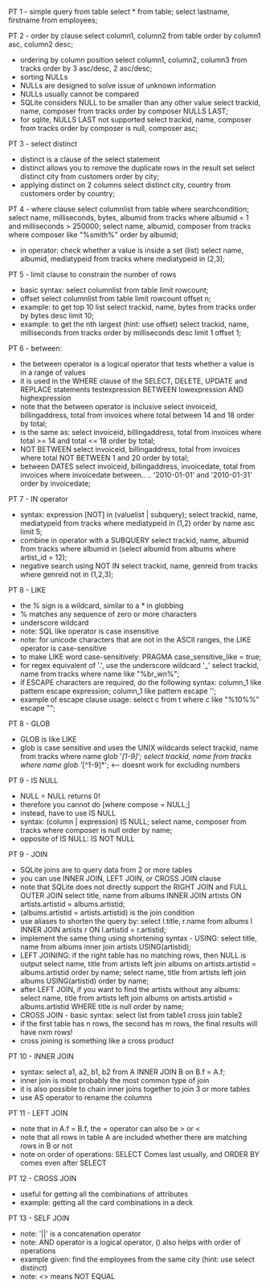 PT 1 - simple query from table
select * from table;
select lastname, firstname from employees;

PT 2 - order by clause
select column1, column2 from table order by column1 asc, column2 desc;
- ordering by column position
select column1, column2, column3 from tracks order by 3 asc/desc, 2 asc/desc;
- sorting NULLs
- NULLs are designed to solve issue of unknown information
- NULLs usually cannot be compared
- SQLite considers NULL to be smaller than any other value
select trackid, name, composer from tracks order by composer NULLS LAST;
- for sqlite, NULLS LAST not supported
select trackid, name, composer from tracks order by composer is null, composer asc;

PT 3 - select distinct
- distinct is a clause of the select statement
- distinct allows you to remove the duplicate rows in the result set
select distinct city from customers order by city;
- applying distinct on 2 columns
select distinct city, country from customers order by country;

PT 4 - where clause
select columnlist from table where searchcondition;
select name, milliseconds, bytes, albumid from tracks where albumid = 1 and milliseconds > 250000; 
select name, albumid, composer from tracks where composer like "%smith%" order by albumid;
- in operator: check whether a value is inside a set (list)
select name, albumid, mediatypeid from tracks where mediatypeid in (2,3);

PT 5 - limit clause to constrain the number of rows
- basic syntax:
select columnlist from table limit rowcount;
- offset
select columnlist from table limit rowcount offset n;
- example: to get top 10 list
select trackid, name, bytes from tracks order by bytes desc limit 10;
- example: to get the nth largest (hint: use offset)
select trackid, name, milliseconds from tracks order by milliseconds desc limit 1 offset 1;

PT 6 - between:
- the between operator is a logical operator that tests whether a value is in a range of values
- it is used in the WHERE clause of the SELECT, DELETE, UPDATE and REPLACE statements
testexpression BETWEEN lowexpression AND highexpression
- note that the between operator is inclusive
select invoiceid, billingaddress, total from invoices where total between 14 and 18 order by total;
- is the same as:
select invoiceid, billingaddress, total from invoices where total >= 14 and total <= 18 order by total;
- NOT BETWEEN
select invoiceid, billingaddress, total from invoices where total NOT BETWEEN 1 and 20 order by total;
- between DATES
select invoiceid, billingaddress, invoicedate, total from invoices where invoicedate between..
.. '2010-01-01' and '2010-01-31' order by invoicedate;

PT 7 - IN operator
- syntax:
expression [NOT] in (valuelist | subquery);
select trackid, name, mediatypeid from tracks where mediatypeid in (1,2) order by name asc limit 5;
- combine in operator with a SUBQUERY
select trackid, name, albumid from tracks where albumid in
	(select albumid from albums where artist_id = 12);
- negative search using NOT IN
select trackid, name, genreid from tracks where genreid not in (1,2,3);

PT 8 - LIKE
- the % sign is a wildcard, similar to a * in globbing
- % matches any sequence of zero or more characters
- underscore wildcard
- note: SQL like operator is case insensitive
- note: for unicode characters that are not in the ASCII ranges, the LIKE operator is case-sensitive 
- to make LIKE word case-sensitively:
PRAGMA case_sensitive_like = true;
- for regex equivalent of '.', use the underscore wildcard '_'
select trackid, name from tracks where name like "%br_wn%";
- if ESCAPE characters are required, do the following syntax:
column_1 like pattern escape expression;
column_1 like pattern escape '\';
- example of escape clause usage:
select c from t where c like "%10\%%" escape "\";

PT 8 - GLOB
- GLOB is like LIKE
- glob is case sensitive and uses the UNIX wildcards
select trackid, name from tracks where name glob '*[1-9]';
select trackid, name from tracks where name glob '*[^1-9]*'; <-- doesnt work for excluding numbers

PT 9 - IS NULL
- NULL = NULL returns 0!
- therefore you cannot do [where compose = NULL;]
- instead, have to use IS NULL
- syntax: (column | expression) IS NULL;
select name, composer from tracks where composer is null order by name;
- opposite of IS NULL: IS NOT NULL

PT 9 - JOIN
- SQLite joins are to query data from 2 or more tables
- you can use INNER JOIN, LEFT JOIN, or CROSS JOIN clause
- note that SQLite does not directly support the RIGHT JOIN and FULL OUTER JOIN
select title, name from albums INNER JOIN artists ON artists.artistid = albums.artistid;
- (albums.artistid = artists.artistid) is the join condition
- use aliases to shorten the query by:
select l.title, r.name from albums l INNER JOIN artists r ON l.artistid = r.artistid;
- implement the same thing using shortening syntax - USING:
select title, name from albums inner join artists USING(artistid);
- LEFT JOINING: if the right table has no matching rows, then NULL is output
select name, title from artists left join albums on artists.artistid = albums.artistid order by name;
select name, title from artists left join albums USING(artistid) order by name;
- after LEFT JOIN, if you want to find the artists without any albums:
select name, title from artists left join albums on artists.artistid = albums.artistid WHERE title is null order by name;
- CROSS JOIN - basic syntax:
select list from table1 cross join table2
- if the first table has n rows, the second has m rows, the final results will have nxm rows!
- cross joining is something like a cross product

PT 10 - INNER JOIN
- syntax: select a1, a2, b1, b2 from A INNER JOIN B on B.f = A.f;
- inner join is most probably the most common type of join
- it is also possible to chain inner joins together to join 3 or more tables
- use AS operator to rename the columns

PT 11 - LEFT JOIN
- note that in A.f = B.f, the = operator can also be > or <
- note that all rows in table A are included whether there are matching rows in B or not
- note on order of operations: SELECT Comes last usually, and ORDER BY comes even after SELECT

PT 12 - CROSS JOIN
- useful for getting all the combinations of attributes 
- example: getting all the card combinations in a deck

PT 13 - SELF JOIN
- note: '||' is a concatenation operator
- note:  AND operator is a logical operator, () also helps with order of operations
- example given: find the employees from the same city (hint: use select distinct)
- note: <> means NOT EQUAL

